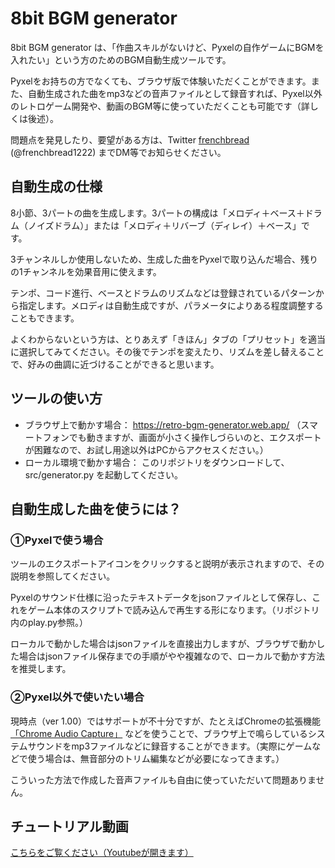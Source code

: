 # 8bit BGM generator

8bit BGM generator は、「作曲スキルがないけど、Pyxelの自作ゲームにBGMを入れたい」という方のためのBGM自動生成ツールです。

Pyxelをお持ちの方でなくても、ブラウザ版で体験いただくことができます。また、自動生成された曲をmp3などの音声ファイルとして録音すれば、Pyxel以外のレトロゲーム開発や、動画のBGM等に使っていただくことも可能です（詳しくは後述）。

問題点を発見したり、要望がある方は、Twitter [frenchbread](https://twitter.com/frenchbread1222) (@frenchbread1222) までDM等でお知らせください。

## 自動生成の仕様

8小節、3パートの曲を生成します。3パートの構成は「メロディ＋ベース＋ドラム（ノイズドラム）」または「メロディ＋リバーブ（ディレイ）＋ベース」です。

3チャンネルしか使用しないため、生成した曲をPyxelで取り込んだ場合、残りの1チャンネルを効果音用に使えます。

テンポ、コード進行、ベースとドラムのリズムなどは登録されているパターンから指定します。メロディは自動生成ですが、パラメータによりある程度調整することもできます。

よくわからないという方は、とりあえず「きほん」タブの「プリセット」を適当に選択してみてください。その後でテンポを変えたり、リズムを差し替えることで、好みの曲調に近づけることができると思います。

## ツールの使い方

- ブラウザ上で動かす場合： https://retro-bgm-generator.web.app/ （スマートフォンでも動きますが、画面が小さく操作しづらいのと、エクスポートが困難なので、お試し用途以外はPCからアクセスください。）
- ローカル環境で動かす場合： このリポジトリをダウンロードして、src/generator.py を起動してください。

## 自動生成した曲を使うには？

### ①Pyxelで使う場合

ツールのエクスポートアイコンをクリックすると説明が表示されますので、その説明を参照してください。

Pyxelのサウンド仕様に沿ったテキストデータをjsonファイルとして保存し、これをゲーム本体のスクリプトで読み込んで再生する形になります。（リポジトリ内のplay.py参照。）

ローカルで動かした場合はjsonファイルを直接出力しますが、ブラウザで動かした場合はjsonファイル保存までの手順がやや複雑なので、ローカルで動かす方法を推奨します。

### ②Pyxel以外で使いたい場合

現時点（ver 1.00）ではサポートが不十分ですが、たとえばChromeの拡張機能[「Chrome Audio Capture」](https://chrome.google.com/webstore/detail/chrome-audio-capture/kfokdmfpdnokpmpbjhjbcabgligoelgp) などを使うことで、ブラウザ上で鳴らしているシステムサウンドをmp3ファイルなどに録音することができます。（実際にゲームなどで使う場合は、無音部分のトリム編集などが必要になってきます。）

こういった方法で作成した音声ファイルも自由に使っていただいて問題ありません。

## チュートリアル動画

[こちらをご覧ください（Youtubeが開きます）](https://youtu.be/aacS2atOeQ4)